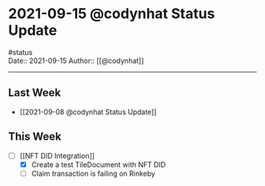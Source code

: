# 2021-09-15 @codynhat Status Update
#status  
Date:: 2021-09-15
Author:: [[@codynhat]]  

---

## Last Week
- [[2021-09-08 @codynhat Status Update]]

## This Week
- [ ] [[NFT DID Integration]]
	- [x] Create a test TileDocument with NFT DID
	- [ ] Claim transaction is failing on Rinkeby
